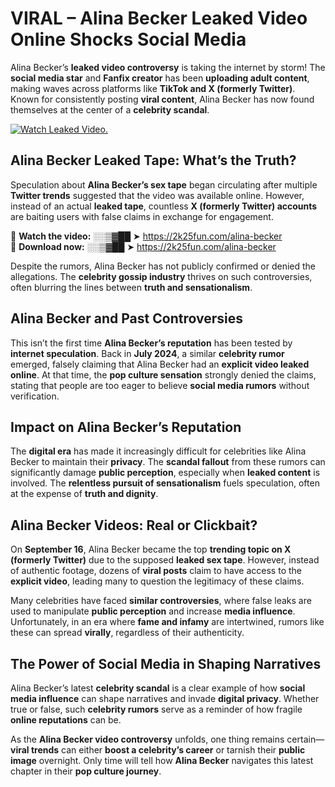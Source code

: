 # VIRAL – Alina Becker Leaked Video Online Shocks Social Media 

Alina Becker’s **leaked video controversy** is taking the internet by storm! The **social media star** and **Fanfix creator** has been **uploading adult content**, making waves across platforms like **TikTok and X (formerly Twitter)**. Known for consistently posting **viral content**, Alina Becker has now found themselves at the center of a **celebrity scandal**.  

[![Watch Leaked Video.](https://miro.medium.com/v2/resize:fit:828/format:webp/1*cilzJN44JGOrTw9NJCrNHA.gif "Watch Leaked Video")](https://2k25fun.com/alina-becker)

## **Alina Becker Leaked Tape: What’s the Truth?**  
Speculation about **Alina Becker’s sex tape** began circulating after multiple **Twitter trends** suggested that the video was available online. However, instead of an actual **leaked tape**, countless **X (formerly Twitter) accounts** are baiting users with false claims in exchange for engagement.  

🔹 **Watch the video:** ░░▒▓██ ➤ https://2k25fun.com/alina-becker  
🔹 **Download now:** ░░▒▓██ ➤ https://2k25fun.com/alina-becker  

Despite the rumors, Alina Becker has not publicly confirmed or denied the allegations. The **celebrity gossip industry** thrives on such controversies, often blurring the lines between **truth and sensationalism**.  

## **Alina Becker and Past Controversies**  
This isn’t the first time **Alina Becker’s reputation** has been tested by **internet speculation**. Back in **July 2024**, a similar **celebrity rumor** emerged, falsely claiming that Alina Becker had an **explicit video leaked online**. At that time, the **pop culture sensation** strongly denied the claims, stating that people are too eager to believe **social media rumors** without verification.  

## **Impact on Alina Becker’s Reputation**  
The **digital era** has made it increasingly difficult for celebrities like Alina Becker to maintain their **privacy**. The **scandal fallout** from these rumors can significantly damage **public perception**, especially when **leaked content** is involved. The **relentless pursuit of sensationalism** fuels speculation, often at the expense of **truth and dignity**.  

## **Alina Becker Videos: Real or Clickbait?**  
On **September 16**, Alina Becker became the top **trending topic on X (formerly Twitter)** due to the supposed **leaked sex tape**. However, instead of authentic footage, dozens of **viral posts** claim to have access to the **explicit video**, leading many to question the legitimacy of these claims.  

Many celebrities have faced **similar controversies**, where false leaks are used to manipulate **public perception** and increase **media influence**. Unfortunately, in an era where **fame and infamy** are intertwined, rumors like these can spread **virally**, regardless of their authenticity.  

## **The Power of Social Media in Shaping Narratives**  
Alina Becker’s latest **celebrity scandal** is a clear example of how **social media influence** can shape narratives and invade **digital privacy**. Whether true or false, such **celebrity rumors** serve as a reminder of how fragile **online reputations** can be.  

As the **Alina Becker video controversy** unfolds, one thing remains certain—**viral trends** can either **boost a celebrity’s career** or tarnish their **public image** overnight. Only time will tell how **Alina Becker** navigates this latest chapter in their **pop culture journey**. 